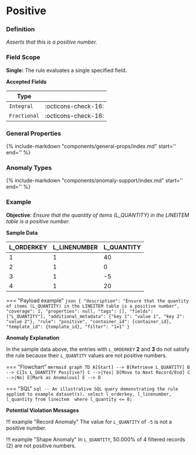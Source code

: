 # Positive

### Definition

*Asserts that this is a positive number.*

### Field Scope

**Single:** The rule evaluates a single specified field.

**Accepted Fields**

| Type        |                             |
|-------------|-----------------------------|
| `Integral`  | <div style="text-align:center">:octicons-check-16:</div>         |
| `Fractional`| <div style="text-align:center">:octicons-check-16:</div>         |

### General Properties

{%
    include-markdown "components/general-props/index.md"
    start='<!-- all-props--start -->'
    end='<!-- all-props--end -->'
%}

### Anomaly Types

{%
    include-markdown "components/anomaly-support/index.md"
    start='<!-- all-types--start -->'
    end='<!-- all-types--end -->'
%}

### Example

**Objective**: *Ensure that the quantity of items (L_QUANTITY) in the LINEITEM table is a positive number.*

**Sample Data**

| L_ORDERKEY | L_LINENUMBER | L_QUANTITY |
|------------|--------------|------------|
| 1          | 1            | 40         |
| 2          | 1            | <span class="text-negative">0</span>          |
| 3          | 1            | <span class="text-negative">-5</span>         |
| 4          | 1            | 20         |

=== "Payload example"
    ``` json
    {
        "description": "Ensure that the quantity of items (L_QUANTITY) in the LINEITEM table is a positive number",
        "coverage": 1,
        "properties": null,
        "tags": [],
        "fields": ["L_QUANTITY"],
        "additional_metadata": {"key 1": "value 1", "key 2": "value 2"},
        "rule": "positive",
        "container_id": {container_id},
        "template_id": {template_id},
        "filter": "1=1"
    }
    ```

**Anomaly Explanation**

In the sample data above, the entries with `L_ORDERKEY` **2** and **3** do not satisfy the rule because their `L_QUANTITY` values are not positive numbers.

=== "Flowchart"
    ```mermaid
    graph TD
    A[Start] --> B[Retrieve L_QUANTITY]
    B --> C{Is L_QUANTITY Positive?}
    C -->|Yes| D[Move to Next Record/End]
    C -->|No| E[Mark as Anomalous]
    E --> D
    ```

=== "SQL"
    ```sql
    -- An illustrative SQL query demonstrating the rule applied to example dataset(s).
    select
        l_orderkey,
        l_linenumber,
        l_quantity
    from lineitem 
    where
        l_quantity <= 0;
    ```

**Potential Violation Messages**

!!! example "Record Anomaly"
    The value for `L_QUANTITY` of `-5` is not a positive number.

!!! example "Shape Anomaly"
    In `L_QUANTITY`, 50.000% of 4 filtered records (2) are not positive numbers.
